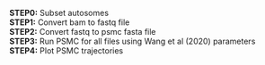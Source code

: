 **STEP0:** Subset autosomes \
**STEP1:** Convert bam to fastq file \
**STEP2:** Convert fastq to psmc fasta file \
**STEP3:** Run PSMC for all files using Wang et al (2020) parameters \
**STEP4:** Plot PSMC trajectories

